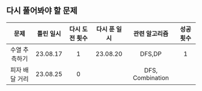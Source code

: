 ## 다시 풀어봐야 할 문제

|    문제    |  틀린 일시   | 다시 도전 횟수 | 다시 푼 일시  |     관련 알고리즘      | 성공 횟수 |
|:--------:|:--------:|:--------:|:--------:|:----------------:|:-----:|
| 수열 추측하기  | 23.08.17 |    1     | 23.08.20 |      DFS,DP      |   1   |
| 피자 배달 거리 | 23.08.25 |    0     |          | DFS, Combination |       |